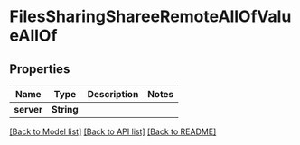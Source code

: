 # FilesSharingShareeRemoteAllOfValueAllOf

## Properties

Name | Type | Description | Notes
------------ | ------------- | ------------- | -------------
**server** | **String** |  | 

[[Back to Model list]](../README.md#documentation-for-models) [[Back to API list]](../README.md#documentation-for-api-endpoints) [[Back to README]](../README.md)


